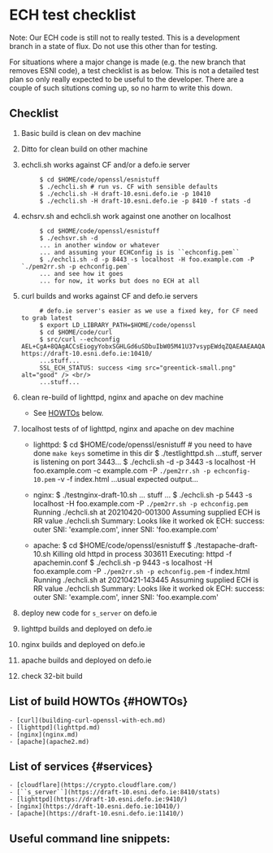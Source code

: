 
# ECH test checklist

Note: Our ECH code is still not to really tested. This is a development branch
in a state of flux. Do not use this other than for testing.

For situations where a major change is made (e.g. the new branch that removes
ESNI code), a test checklist is as below. This is not a detailed test plan so
only really expected to be useful to the developer. There are a couple of 
such situtions coming up, so no harm to write this down.

## Checklist

1. Basic build is clean on dev machine
1. Ditto for clean build on other machine 
1. echcli.sh works against CF and/or a defo.ie server 

            $ cd $HOME/code/openssl/esnistuff
            $ ./echcli.sh # run vs. CF with sensible defaults
            $ ./echcli.sh -H draft-10.esni.defo.ie -p 10410
            $ ./echcli.sh -H draft-10.esni.defo.ie -p 8410 -f stats -d

1. echsrv.sh and echcli.sh work against one another on localhost

            $ cd $HOME/code/openssl/esnistuff
            $ ./echsvr.sh -d
            ... in another window or whatever
            ... and assuming your ECHConfig is is ``echconfig.pem``
            $ ./echcli.sh -d -p 8443 -s localhost -H foo.example.com -P `./pem2rr.sh -p echconfig.pem`
            ... and see how it goes
            ... for now, it works but does no ECH at all

1. curl builds and works against CF and defo.ie servers

            # defo.ie server's easier as we use a fixed key, for CF need to grab latest
            $ export LD_LIBRARY_PATH=$HOME/code/openssl
            $ cd $HOME/code/curl
            $ src/curl --echconfig AEL+CgA+8QAgACCsEiogyYobxSGHLGd6uSDbuIbW05M41U37vsypEWdqZQAEAAEAAQAAAA1jb3Zlci5kZWZvLmllAAA= https://draft-10.esni.defo.ie:10410/ 
            ...stuff...
            SSL_ECH_STATUS: success <img src="greentick-small.png" alt="good" /> <br/>
            ...stuff...

1. clean re-build of lighttpd, nginx and apache on dev machine
    - See [HOWTOs](HOWTOs) below.

1. localhost tests of of lighttpd, nginx and apache on dev machine

    - lighttpd:
            $ cd $HOME/code/openssl/esnistuff
            # you need to have done ``make keys`` sometime in this dir
            $ ./testlighttpd.sh
            ...stuff, server is listening on port 3443...
            $  ./echcli.sh -d -p 3443 -s localhost -H foo.example.com -c example.com -P `./pem2rr.sh -p echconfig-10.pem` -v -f index.html
            ...usual expected output...
    - nginx:
            $ ./testnginx-draft-10.sh
            ... stuff ...
            $ ./echcli.sh -p 5443 -s localhost -H foo.example.com  -P `./pem2rr.sh -p echconfig.pem`
            Running ./echcli.sh at 20210420-001300
            Assuming supplied ECH is RR value
            ./echcli.sh Summary: 
            Looks like it worked ok
            ECH: success: outer SNI: 'example.com', inner SNI: 'foo.example.com'

    - apache:
            $ cd $HOME/code/openssl/esnistuff
            $ ./testapache-draft-10.sh 
            Killing old httpd in process 303611
            Executing:  httpd -f apachemin.conf
            $ ./echcli.sh -p 9443 -s localhost -H foo.example.com  -P `./pem2rr.sh -p echconfig.pem` -f index.html
            Running ./echcli.sh at 20210421-143445
            Assuming supplied ECH is RR value
            ./echcli.sh Summary: 
            Looks like it worked ok
            ECH: success: outer SNI: 'example.com', inner SNI: 'foo.example.com'

1. deploy new code for ``s_server`` on defo.ie
1. lighttpd builds and deployed on defo.ie
1. nginx builds and deployed on defo.ie
1. apache builds and deployed on defo.ie
1. check 32-bit build

## List of build HOWTOs {#HOWTOs}

    - [curl](building-curl-openssl-with-ech.md)
    - [lighttpd](lighttpd.md)
    - [nginx](nginx.md)
    - [apache](apache2.md)

## List of services {#services}

    - [cloudflare](https://crypto.cloudflare.com/)
    - [``s_server``](https://draft-10.esni.defo.ie:8410/stats)
    - [lighttpd](https://draft-10.esni.defo.ie:9410/)
    - [nginx](https://draft-10.esni.defo.ie:10410/)
    - [apache](https://draft-10.esni.defo.ie:11410/)

## Useful command line snippets:
